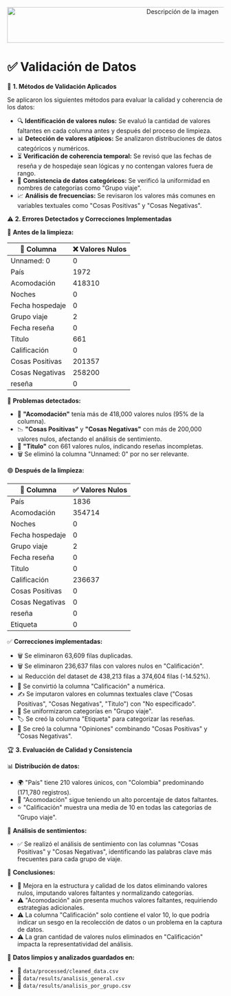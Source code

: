 <div style="text-align: center;">
<image src="../../docs/images/encabezado.png" alt="Descripción de la imagen" width="800" height="83">
</div>

# ✅ Validación de Datos

📌 **1. Métodos de Validación Aplicados**

Se aplicaron los siguientes métodos para evaluar la calidad y coherencia de los datos:

* 🔍 **Identificación de valores nulos:** Se evaluó la cantidad de valores faltantes en cada columna antes y después del proceso de limpieza.
* 📊 **Detección de valores atípicos:** Se analizaron distribuciones de datos categóricos y numéricos.
* ⏳ **Verificación de coherencia temporal:** Se revisó que las fechas de reseña y de hospedaje sean lógicas y no contengan valores fuera de rango.
* 📌 **Consistencia de datos categóricos:** Se verificó la uniformidad en nombres de categorías como "Grupo viaje".
* 📈 **Análisis de frecuencias:** Se revisaron los valores más comunes en variables textuales como "Cosas Positivas" y "Cosas Negativas".

⚠️ **2. Errores Detectados y Correcciones Implementadas**

🔴 **Antes de la limpieza:**

| 📂 Columna | ❌ Valores Nulos |
|---|---|
| Unnamed: 0 | 0 |
| País | 1972 |
| Acomodación | 418310 |
| Noches | 0 |
| Fecha hospedaje | 0 |
| Grupo viaje | 2 |
| Fecha reseña | 0 |
| Titulo | 661 |
| Calificación | 0 |
| Cosas Positivas | 201357 |
| Cosas Negativas | 258200 |
| reseña | 0 |

🛑 **Problemas detectados:**

* 📌 **"Acomodación"** tenía más de 418,000 valores nulos (95% de la columna).
* 📉 **"Cosas Positivas"** y **"Cosas Negativas"** con más de 200,000 valores nulos, afectando el análisis de sentimiento.
* 📝 **"Titulo"** con 661 valores nulos, indicando reseñas incompletas.
* 🗑️ Se eliminó la columna "Unnamed: 0" por no ser relevante.

🟢 **Después de la limpieza:**

| 📂 Columna | ✅ Valores Nulos |
|---|---|
| País | 1836 |
| Acomodación | 354714 |
| Noches | 0 |
| Fecha hospedaje | 0 |
| Grupo viaje | 2 |
| Fecha reseña | 0 |
| Titulo | 0 |
| Calificación | 236637 |
| Cosas Positivas | 0 |
| Cosas Negativas | 0 |
| reseña | 0 |
| Etiqueta | 0 |

✅ **Correcciones implementadas:**

* 🗑️ Se eliminaron 63,609 filas duplicadas.
* 🗑️ Se eliminaron 236,637 filas con valores nulos en "Calificación".
* 📊 Reducción del dataset de 438,213 filas a 374,604 filas (-14.52%).
* 🔄 Se convirtió la columna "Calificación" a numérica.
* ✍️ Se imputaron valores en columnas textuales clave ("Cosas Positivas", "Cosas Negativas", "Titulo") con "No especificado".
* 📌 Se uniformizaron categorías en "Grupo viaje".
* 🏷️ Se creó la columna "Etiqueta" para categorizar las reseñas.
* 📝 Se creó la columna "Opiniones" combinando "Cosas Positivas" y "Cosas Negativas".

🏆 **3. Evaluación de Calidad y Consistencia**

📊 **Distribución de datos:**

* 🌍 "País" tiene 210 valores únicos, con "Colombia" predominando (171,780 registros).
* 🏨 "Acomodación" sigue teniendo un alto porcentaje de datos faltantes.
* ⭐ "Calificación" muestra una media de 10 en todas las categorías de "Grupo viaje".

💬 **Análisis de sentimientos:**

* ✅ Se realizó el análisis de sentimiento con las columnas "Cosas Positivas" y "Cosas Negativas", identificando las palabras clave más frecuentes para cada grupo de viaje.

📌 **Conclusiones:**

* 🔄 Mejora en la estructura y calidad de los datos eliminando valores nulos, imputando valores faltantes y normalizando categorías.
* ⚠️ "Acomodación" aún presenta muchos valores faltantes, requiriendo estrategias adicionales.
* ⚠️ La columna "Calificación" solo contiene el valor 10, lo que podría indicar un sesgo en la recolección de datos o un problema en la captura de datos.
* ⚠️ La gran cantidad de valores nulos eliminados en "Calificación" impacta la representatividad del análisis.

📁 **Datos limpios y analizados guardados en:**

- 📌 `data/processed/cleaned_data.csv`
- 📌 `data/results/analisis_general.csv`
- 📌 `data/results/analisis_por_grupo.csv`